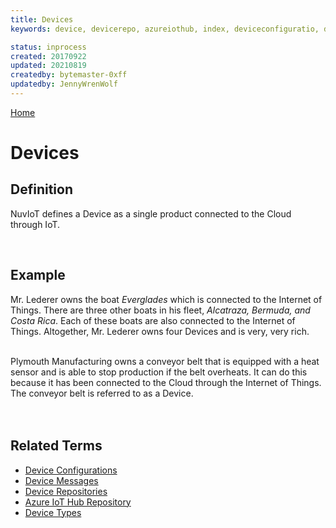 ```yaml
---
title: Devices
keywords: device, devicerepo, azureiothub, index, deviceconfiguratio, devicetype

status: inprocess
created: 20170922
updated: 20210819
createdby: bytemaster-0xff
updatedby: JennyWrenWolf
---
```

[Home](../Index.md)

# Devices

## Definition

NuvIoT defines a Device as a single product connected to the Cloud through IoT.

<br>

## Example

Mr. Lederer owns the boat *Everglades* which is connected to the Internet of Things.  There are three other boats in his fleet, *Alcatraza, Bermuda, and Costa Rica*.   Each of these boats are also connected to the Internet of Things.  Altogether, Mr. Lederer owns four Devices and is very, very rich.

<br>
Plymouth Manufacturing owns a conveyor belt that is equipped with a heat sensor and is able to stop production if the belt overheats.  It can do this because it has been connected to the Cloud through the Internet of Things.  The conveyor belt is referred to as a Device.

<br>
<br>
<br>

## Related Terms


* [Device Configurations](DeviceConfigurations.md)
* [Device Messages](DeviceMessages.md)
* [Device Repositories](DeviceRepositories.md)
* [Azure IoT Hub Repository](AzureIoTHubDeviceRepo.md)
* [Device Types](DeviceTypes.md)
